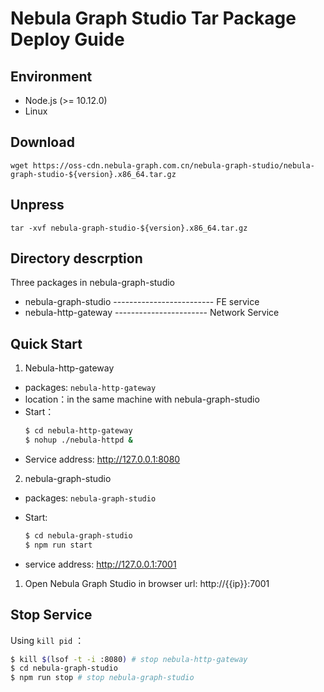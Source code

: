 # Nebula Graph Studio Tar Package Deploy Guide

## Environment
- Node.js (>= 10.12.0)
- Linux

## Download
`wget https://oss-cdn.nebula-graph.com.cn/nebula-graph-studio/nebula-graph-studio-${version}.x86_64.tar.gz`

## Unpress
`tar -xvf nebula-graph-studio-${version}.x86_64.tar.gz`


## Directory descrption
Three packages in nebula-graph-studio 
- nebula-graph-studio ------------------------- FE service
- nebula-http-gateway ----------------------- Network Service


## Quick Start

1. Nebula-http-gateway
- packages: `nebula-http-gateway`
- location：in the same machine with nebula-graph-studio
- Start：
  ```bash
  $ cd nebula-http-gateway
  $ nohup ./nebula-httpd &
  ```
- Service address: http://127.0.0.1:8080

2. nebula-graph-studio
- packages: `nebula-graph-studio`

- Start:
  ```bash
  $ cd nebula-graph-studio
  $ npm run start
  ```
- service address: http://127.0.0.1:7001

1. Open Nebula Graph Studio in browser
url: http://{{ip}}:7001


## Stop Service
Using `kill pid` ：

```bash
$ kill $(lsof -t -i :8080) # stop nebula-http-gateway
$ cd nebula-graph-studio
$ npm run stop # stop nebula-graph-studio
```


